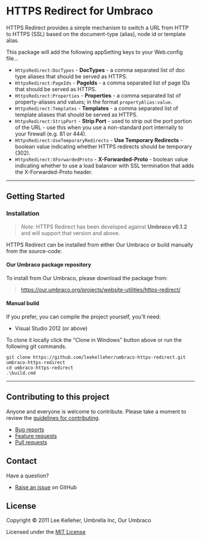 # HTTPS Redirect for Umbraco

HTTPS Redirect provides a simple mechanism to switch a URL from HTTP to HTTPS (SSL) based on the document-type (alias), node id or template alias.

This package will add the following appSetting keys to your Web.config file...

* `HttpsRedirect:DocTypes` - **DocTypes** - a comma separated list of doc type aliases that should be served as HTTPS.
* `HttpsRedirect:PageIds` - **PageIds** - a comma separated list of page IDs that should be served as HTTPS.
* `HttpsRedirect:Properties` - **Properties** - a comma separated list of property-aliases and values; in the format `propertyAlias:value`.
* `HttpsRedirect:Templates` - **Templates** - a comma separated list of template aliases that should be served as HTTPS.
* `HttpsRedirect:StripPort` - **Strip Port** - used to strip out the port portion of the URL - use this when you use a non-standard port internally to your firewall (e.g. 81 or 444).
* `HttpsRedirect:UseTemporaryRedirects` - **Use Temporary Redirects** - boolean value indicating whether HTTPS redirects should be temporary (302).
* `HttpsRedirect:XForwardedProto` - **X-Forwarded-Proto** - boolean value indicating whether to use a load balancer with SSL termination that adds the X-Forwarded-Proto header.

---

## Getting Started

### Installation

> *Note:* HTTPS Redirect has been developed against **Umbraco v6.1.2** and will support that version and above.

HTTPS Redirect can be installed from either Our Umbraco or build manually from the source-code:

#### Our Umbraco package repository

To install from Our Umbraco, please download the package from:

> <https://our.umbraco.org/projects/website-utilities/https-redirect/>


#### Manual build

If you prefer, you can compile the project yourself, you'll need:

* Visual Studio 2012 (or above)

To clone it locally click the "Clone in Windows" button above or run the following git commands.

	git clone https://github.com/leekelleher/umbraco-https-redirect.git umbraco-https-redirect
	cd umbraco-https-redirect
	.\build.cmd

---

## Contributing to this project

Anyone and everyone is welcome to contribute. Please take a moment to review the [guidelines for contributing](CONTRIBUTING.md).

* [Bug reports](CONTRIBUTING.md#bugs)
* [Feature requests](CONTRIBUTING.md#features)
* [Pull requests](CONTRIBUTING.md#pull-requests)


## Contact

Have a question?

* [Raise an issue](https://github.com/leekelleher/umbraco-https-redirect/issues) on GitHub


## License

Copyright &copy; 2011 Lee Kelleher, Umbrella Inc, Our Umbraco

Licensed under the [MIT License](LICENSE.md)
